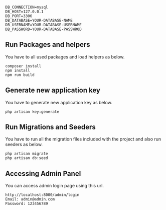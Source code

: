 
```
DB_CONNECTION=mysql
DB_HOST=127.0.0.1
DB_PORT=3306
DB_DATABASE=YOUR-DATABASE-NAME
DB_USERNAME=YOUR-DATABASE-USERNAME
DB_PASSWORD=YOUR-DATABASE-PASSWROD
```

## Run Packages and helpers

You have to all used packages and load helpers as below.

```
composer install
npm install
npm run build
```

## Generate new application key

You have to generate new application key as below.

```
php artisan key:generate
```

## Run Migrations and Seeders

You have to run all the migration files included with the project and also run seeders as below.

```
php artisan migrate
php artisan db:seed
```

## Accessing Admin Panel

You can access admin login page using this url.

```
http://localhost:8000/admin/login
Email: admin@admin.com
Password: 123456789
```
